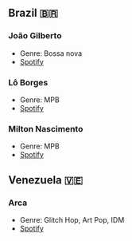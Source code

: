 ## Brazil 🇧🇷
### João Gilberto
- Genre: Bossa nova
- [Spotify](https://open.spotify.com/artist/77ZUbcdoU5KCPHNUl8bgQy?si=y4ce8pXFSvCJzdHxNqCgmQ)

### Lô Borges
- Genre: MPB
- [Spotify](https://open.spotify.com/artist/1mZbRiSVb2ExneAlDbBiiT?si=p_fW8XloSWmWz-0XybUg2Q)

### Milton Nascimento
- Genre: MPB
- [Spotify](https://open.spotify.com/artist/3Bnq7jiU506HcPjRgQ43TM?si=M0hShcNDQCmjq0rOo3IsVQ)

## Venezuela 🇻🇪
### Arca
- Genre: Glitch Hop, Art Pop, IDM
- [Spotify](https://open.spotify.com/artist/4SQdUpG4f7UbkJG3cJ2Iyj?si=QWnag3SgTm-tjQCz4bdN3w)